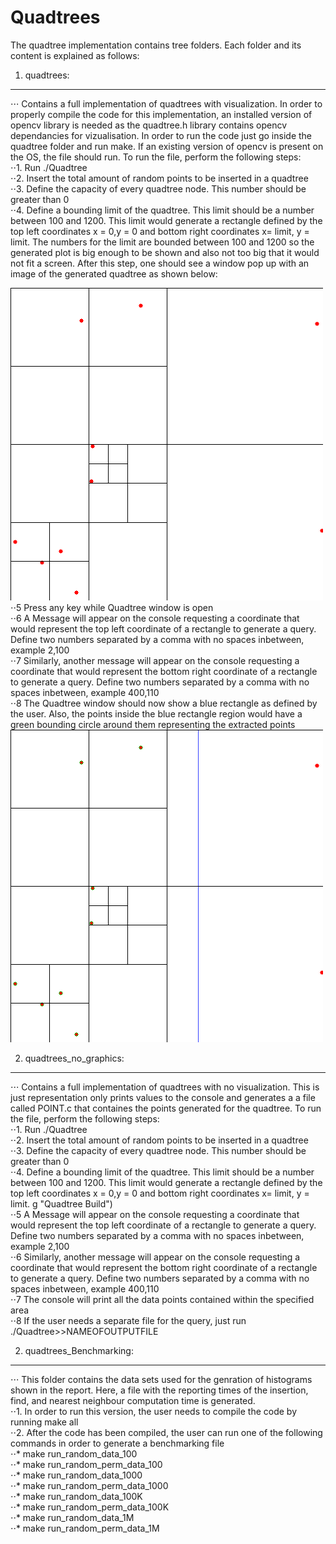 # Quadtrees

The quadtree implementation contains tree folders. Each folder and its content is explained as follows: <br/>
1. quadtrees: <br/>
---
⋅⋅⋅ Contains a full implementation of quadtrees with visualization. In order to properly compile the code for this implementation, an installed version of opencv library is needed as the quadtree.h library contains opencv dependancies for vizualisation. In order to run the code just go inside the quadtree folder and run make. If an existing version of opencv is present on the OS, the file should run. To run the file, perform the following steps: <br/>
⋅⋅1. Run ./Quadtree <br/>
⋅⋅2. Insert the total amount of random points to be inserted in a quadtree <br/>
⋅⋅3. Define the capacity of every quadtree node. This number should be greater than 0 <br/>
⋅⋅4. Define a bounding limit of the quadtree. This limit should be a number between 100 and 1200. This limit would generate a rectangle defined by the top left coordinates x = 0,y = 0 and bottom right coordinates x= limit, y = limit. The numbers for the limit are bounded between 100 and 1200 so the generated plot is big enough to be shown and also not too big that it would not fit a screen. After this step, one should see a window pop up with an image of the generated quadtree as shown below: <br/>

![](https://github.com/chaveza9/Comparative_Analysis_DataStructures/blob/master/Quadtrees/images/PR.png "Quadtree Build")
⋅⋅5 Press any key while Quadtree window is open <br/>
⋅⋅6 A Message will appear on the console requesting a coordinate that would represent the top left coordinate of a rectangle to generate a query. Define two numbers separated by a comma with no spaces inbetween, example 2,100 <br/>
⋅⋅7 Similarly, another message will appear on the console requesting a coordinate that would represent the bottom right coordinate of a rectangle to generate a query. Define two numbers separated by a comma with no spaces inbetween, example 400,110 <br/>
⋅⋅8 The Quadtree window should now show a blue rectangle as defined by the user. Also, the points inside the blue rectangle region would have a green bounding circle around them representing the extracted points <br/>
![](https://github.com/chaveza9/Comparative_Analysis_DataStructures/blob/master/Quadtrees/images/PR_query.png "Quadtree Query")

2. quadtrees_no_graphics: <br/>
---
⋅⋅⋅ Contains a full implementation of quadtrees with no visualization. This is just representation only prints values to the console and generates a a file called POINT.c that containes the points generated for the quadtree. To run the file, perform the following steps: <br/>
⋅⋅1. Run ./Quadtree <br/>
⋅⋅2. Insert the total amount of random points to be inserted in a quadtree <br/>
⋅⋅3. Define the capacity of every quadtree node. This number should be greater than 0 <br/>
⋅⋅4. Define a bounding limit of the quadtree. This limit should be a number between 100 and 1200. This limit would generate a rectangle defined by the top left coordinates x = 0,y = 0 and bottom right coordinates x= limit, y = limit. g "Quadtree Build") <br/>
⋅⋅5 A Message will appear on the console requesting a coordinate that would represent the top left coordinate of a rectangle to generate a query. Define two numbers separated by a comma with no spaces inbetween, example 2,100 <br/>
⋅⋅6 Similarly, another message will appear on the console requesting a coordinate that would represent the bottom right coordinate of a rectangle to generate a query. Define two numbers separated by a comma with no spaces inbetween, example 400,110 <br/>
⋅⋅7 The console will print all the data points contained within the specified area <br/>
⋅⋅8 If the user needs a separate file for the query, just run ./Quadtree>>NAMEOFOUTPUTFILE <br/>

2. quadtrees_Benchmarking: 
---
⋅⋅⋅ This folder contains the data sets used for the genration of histograms shown in the report. Here, a file with the reporting times of the insertion, find, and nearest neighbour computation time is generated. <br/>
⋅⋅1. In order to run this version, the user needs to compile the code by running make all <br/>
⋅⋅2. After the code has been compiled, the user can run one of the following commands in order to generate a benchmarking file <br/>
⋅⋅* make run_random_data_100 <br/>
⋅⋅* make run_random_perm_data_100 <br/>
⋅⋅* make run_random_data_1000 <br/>
⋅⋅* make run_random_perm_data_1000 <br/>
⋅⋅* make run_random_data_100K <br/>
⋅⋅* make run_random_perm_data_100K <br/>
⋅⋅* make run_random_data_1M <br/>
⋅⋅* make run_random_perm_data_1M <br/>





